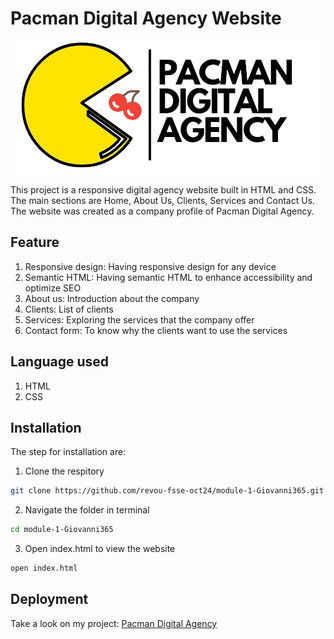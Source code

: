 # Pacman Digital Agency Website
![Logo](/Asset/Pacmann%20Digital%20Agency.png)

This project is a responsive digital agency website built in HTML and CSS. The main sections are Home, About Us, Clients, Services and Contact Us. The website was created as a company profile of Pacman Digital Agency.

## Feature
1. Responsive design: Having responsive design for any device
2. Semantic HTML: Having semantic HTML to enhance accessibility and optimize SEO
2. About us: Introduction about the company
3. Clients: List of clients
4. Services: Exploring the services that the company offer
5. Contact form: To know why the clients want to use the services

## Language used
1. HTML
2. CSS

## Installation
The step for installation are:
1. Clone the respitory
```bash
git clone https://github.com/revou-fsse-oct24/module-1-Giovanni365.git
```
2. Navigate the folder in terminal
```bash
cd module-1-Giovanni365
```
3. Open index.html to view the website
```bash
open index.html
```

## Deployment
Take a look on my project: [Pacman Digital Agency](https://revou-fsse-oct24.github.io/module-1-Giovanni365/)